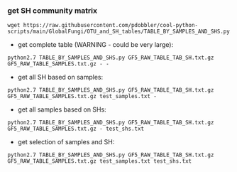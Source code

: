 
### get SH community matrix

`wget https://raw.githubusercontent.com/pdobbler/cool-python-scripts/main/GlobalFungi/OTU_and_SH_tables/TABLE_BY_SAMPLES_AND_SHS.py`

- get complete table (WARNING - could be very large):

`python2.7 TABLE_BY_SAMPLES_AND_SHS.py GF5_RAW_TABLE_TAB_SH.txt.gz GF5_RAW_TABLE_SAMPLES.txt.gz - -`

- get all SH based on samples:

`python2.7 TABLE_BY_SAMPLES_AND_SHS.py GF5_RAW_TABLE_TAB_SH.txt.gz GF5_RAW_TABLE_SAMPLES.txt.gz test_samples.txt -`

- get all samples based on SHs:

`python2.7 TABLE_BY_SAMPLES_AND_SHS.py GF5_RAW_TABLE_TAB_SH.txt.gz GF5_RAW_TABLE_SAMPLES.txt.gz - test_shs.txt`

- get selection of samples and SH:

`python2.7 TABLE_BY_SAMPLES_AND_SHS.py GF5_RAW_TABLE_TAB_SH.txt.gz GF5_RAW_TABLE_SAMPLES.txt.gz test_samples.txt test_shs.txt`

